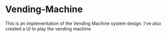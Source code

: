 # Vending-Machine
This is an implementation of the Vending Machine system design. 
I've also created a UI to play the vending machine
